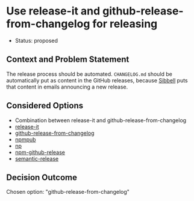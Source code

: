 # Use release-it and github-release-from-changelog for releasing

* Status: proposed

## Context and Problem Statement

The release process should be automated.
`CHANGELOG.md` should be automatically put as content in the GitHub releases, because [Sibbell](https://about.sibbell.com/) puts that content in emails announcing a new release.

## Considered Options

* Combination between release-it and github-release-from-changelog
* [release-it](https://webpro.github.io/release-it/)
* [github-release-from-changelog](https://github.com/MoOx/github-release-from-changelog)
* [npmpub](https://github.com/MoOx/npmpub)
* [np](https://github.com/sindresorhus/np)
* [npm-github-release](https://github.com/bradyholt/npm-github-release)
* [semantic-release](https://github.com/semantic-release/semantic-release)

## Decision Outcome

Chosen option: "github-release-from-changelog"
